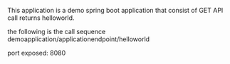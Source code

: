 This application is a demo spring boot application that consist of GET API call returns helloworld.

the following is the call sequence
demoapplication/applicationendpoint/helloworld

port exposed: 8080